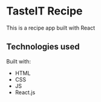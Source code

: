 # TasteIT Recipe

This is a recipe app built with React

## Technologies used

Built with:

- HTML
- CSS
- JS
- React.js

